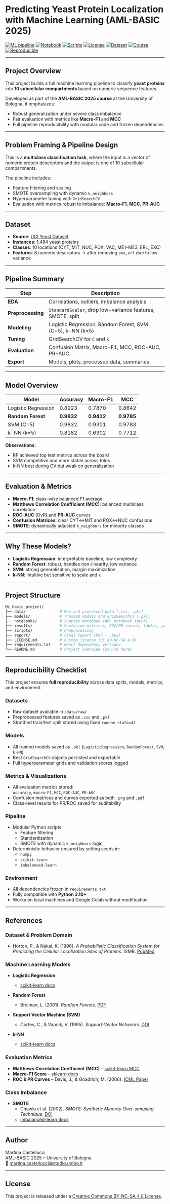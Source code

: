 # Predicting Yeast Protein Localization with Machine Learning (AML-BASIC 2025)

[![ML pipeline](https://img.shields.io/badge/GitHub-Run%20full%20ML%20pipeline-grey?logo=github)](https://github.com/Martinaa1408/ML_basic_project/)
[![Notebook](https://img.shields.io/badge/Notebook-ipynb-brightgreen?logo=Jupyter)](notebooks/AML_notebook.ipynb)
[![Scripts](https://img.shields.io/badge/Scripts-Python-blue?logo=python)](scripts/)
[![License](https://img.shields.io/badge/License-CC--BY--NC--SA--4.0-orange?logo=creativecommons)](LICENSE.md)
[![Dataset](https://img.shields.io/badge/Dataset-Yeast-orange?logo=databricks)](https://archive.ics.uci.edu/ml/datasets/Yeast)
[![Course](https://img.shields.io/badge/AML--BASIC-2025-informational?logo=book)](https://drive.google.com/drive/folders/1ZrQpF_F9E45yQTO9mG8Izr3LaECVH0aH)
[![Reproducible](https://img.shields.io/badge/Reproducible-Yes-brightgreen)](requirements.txt)

---

## Project Overview

This project builds a full machine learning pipeline to classify **yeast proteins** into **10 subcellular compartments** based on numeric sequence features.

Developed as part of the **AML-BASIC 2025 course** at the University of Bologna, it emphasizes:

- Robust generalization under severe class imbalance  
- Fair evaluation with metrics like **Macro-F1** and **MCC**  
- Full pipeline reproducibility with modular code and frozen dependencies  

---

## Problem Framing & Pipeline Design

This is a **multiclass classification task**, where the input is a vector of numeric protein descriptors and the output is one of 10 subcellular compartments.

The pipeline includes:
- Feature filtering and scaling
- SMOTE oversampling with dynamic `k_neighbors`
- Hyperparameter tuning with `GridSearchCV`
- Evaluation with metrics robust to imbalance: **Macro-F1**, **MCC**, **PR-AUC**

---

## Dataset

- **Source**: [UCI Yeast Dataset](https://archive.ics.uci.edu/ml/datasets/Yeast)  
- **Instances**: 1,484 yeast proteins  
- **Classes**: 10 locations (CYT, MIT, NUC, POX, VAC, ME1–ME3, ERL, EXC)  
- **Features**: 8 numeric descriptors → after removing `pox`, `erl` due to low variance  

---

## Pipeline Summary

| Step              | Description |
|------------------|-------------|
| **EDA**           | Correlations, outliers, imbalance analysis |
| **Preprocessing** | `StandardScaler`, drop low-variance features, SMOTE, split |
| **Modeling**      | Logistic Regression, Random Forest, SVM (C=5), k-NN (k=5) |
| **Tuning**        | GridSearchCV for `C` and `k` |
| **Evaluation**    | Confusion Matrix, Macro-F1, MCC, ROC-AUC, PR-AUC |
| **Export**        | Models, plots, processed data, summaries |

---

## Model Overview

| Model               | Accuracy | Macro-F1 |   MCC   |
|--------------------|----------|----------|---------|
| Logistic Regression| 0.8923   | 0.7870   | 0.8642  |
| **Random Forest**   | **0.9832** | **0.9412** | **0.9785** |
| SVM (C=5)          | 0.9832   | 0.9301   | 0.9783  |
| k-NN (k=5)         | 0.8182   | 0.6302   | 0.7712  |

**Observations**:
- RF achieved top test metrics across the board  
- SVM competitive and more stable across folds  
- k-NN best during CV but weak on generalization  

---

## Evaluation & Metrics

- **Macro-F1**: class-wise balanced F1 average  
- **Matthews Correlation Coefficient (MCC)**: balanced multiclass correlation  
- **ROC-AUC** (OvR) and **PR-AUC** curves  
- **Confusion Matrices**: clear CYT↔MIT and POX↔NUC confusions  
- **SMOTE**: dynamically adjusted `k_neighbors` for minority classes  

---

## Why These Models?

- **Logistic Regression**: interpretable baseline, low complexity  
- **Random Forest**: robust, handles non-linearity, low variance  
- **SVM**: strong generalization, margin maximization  
- **k-NN**: intuitive but sensitive to scale and `k`  

---

## Project Structure

```bash
ML_basic_project/
├── data/               # Raw and processed data (.csv, .pkl)
├── models/             # Trained models and GridSearchCV (.pkl)
├── notebooks/          # Jupyter Notebook (AML_notebook.ipynb)
├── results/            # Confusion matrices, ROC/PR curves, tables, performance summary
├── scripts/            # Preprocessing
├── report/             # Final report (PDF + .tex)
├── LICENSE.md          # Custom license (CC BY-NC-SA 4.0)
├── requirements.txt    # Exact dependency versions
└── README.md           # Project overview (you’re here)
```
---

## Reproducibility Checklist

This project ensures **full reproducibility** across data splits, models, metrics, and environment.

### Datasets
- Raw dataset available in `/data/raw/`
- Preprocessed features saved as `.csv` and `.pkl`
- Stratified train/test split stored using fixed `random_state=42`

### Models
- All trained models saved as `.pkl` (`LogisticRegression`, `RandomForest`, `SVM`, `k-NN`)
- Best `GridSearchCV` objects persisted and exportable
- Full hyperparameter grids and validation scores logged

### Metrics & Visualizations
- All evaluation metrics stored:  
  `accuracy`, `macro-F1`, `MCC`, `ROC-AUC`, `PR-AUC`
- Confusion matrices and curves exported as both `.png` and `.pdf`
- Class-level results for PR/ROC saved for auditability

### Pipeline
- Modular Python scripts:
  - Feature filtering
  - Standardization
  - SMOTE with dynamic `k_neighbors` logic
- Deterministic behavior ensured by setting seeds in:
  - `numpy`
  - `scikit-learn`
  - `imbalanced-learn`

### Environment
- All dependencies frozen in `requirements.txt`
- Fully compatible with **Python 3.10+**
- Works on local machines and Google Colab without modification

---

## References

### Dataset & Problem Domain
- Horton, P., & Nakai, K. (1996). *A Probabilistic Classification System for Predicting the Cellular Localization Sites of Proteins*. ISMB. [PubMed](https://pubmed.ncbi.nlm.nih.gov/8877510)

### Machine Learning Models

- **Logistic Regression**  
  - [scikit-learn docs](https://scikit-learn.org/stable/modules/linear_model.html#logistic-regression)

- **Random Forest**  
  - Breiman, L. (2001). *Random Forests*. [PDF](https://www.stat.berkeley.edu/~breiman/randomforest2001.pdf)

- **Support Vector Machine (SVM)**  
  - Cortes, C., & Vapnik, V. (1995). *Support-Vector Networks*. [DOI](https://doi.org/10.1007/BF00994018)

- **k-NN**  
  - [scikit-learn docs](https://scikit-learn.org/stable/modules/neighbors.html)

### Evaluation Metrics

- **Matthews Correlation Coefficient (MCC)** – [scikit-learn MCC](https://scikit-learn.org/stable/modules/generated/sklearn.metrics.matthews_corrcoef.html)  
- **Macro-F1 Score** – [sklearn docs](https://scikit-learn.org/stable/modules/generated/sklearn.metrics.f1_score.html)  
- **ROC & PR Curves** – Davis, J., & Goadrich, M. (2006). [ICML Paper](https://dl.acm.org/doi/10.1145/1143844.1143874)

### Class Imbalance

- **SMOTE**  
  - Chawla et al. (2002). *SMOTE: Synthetic Minority Over-sampling Technique*. [DOI](https://doi.org/10.1613/jair.953)  
  - [imbalanced-learn docs](https://imbalanced-learn.org/stable/references/generated/imblearn.over_sampling.SMOTE.html)

---

## Author

Martina Castellucci  
AML-BASIC 2025 – University of Bologna  
📧 martina.castellucci@studio.unibo.it

---

## License

This project is released under a [Creative Commons BY-NC-SA 4.0 License](LICENSE.md).
